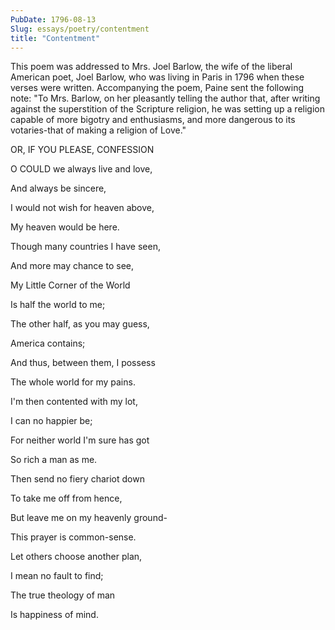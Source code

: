 ```yaml
---
PubDate: 1796-08-13
Slug: essays/poetry/contentment
title: "Contentment"
---
```


   This poem was addressed to Mrs. Joel Barlow, the wife of the liberal
   American poet, Joel Barlow, who was living in Paris in 1796 when these
   verses were written. Accompanying the poem, Paine sent the following note:
   "To Mrs. Barlow, on her pleasantly telling the author that, after writing
   against the superstition of the Scripture religion, he was setting up a
   religion capable of more bigotry and enthusiasms, and more dangerous to
   its votaries-that of making a religion of Love."


   OR, IF YOU PLEASE, CONFESSION



   O COULD we always live and love,

   And always be sincere,

   I would not wish for heaven above,

   My heaven would be here.



   Though many countries I have seen,

   And more may chance to see,

   My Little Corner of the World

   Is half the world to me;



   The other half, as you may guess,

   America contains;

   And thus, between them, I possess

   The whole world for my pains.



   I'm then contented with my lot,

   I can no happier be;

   For neither world I'm sure has got

   So rich a man as me.



   Then send no fiery chariot down

   To take me off from hence,

   But leave me on my heavenly ground-

   This prayer is common-sense.



   Let others choose another plan,

   I mean no fault to find;

   The true theology of man

   Is happiness of mind.









